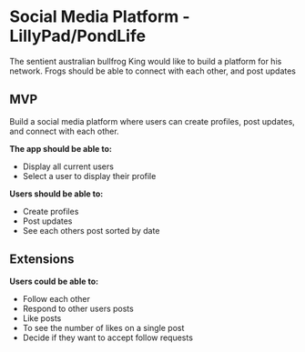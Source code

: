 # Social Media Platform - LillyPad/PondLife

The sentient australian bullfrog King would like to build a platform for his network.
Frogs should be able to connect with each other, and post updates

## MVP

Build a social media platform where users can create profiles, post updates, and connect with each other.

**The app should be able to:**

 - Display all current users
 - Select a user to display their profile

**Users should be able to:**

 - Create profiles
 - Post updates
 - See each others post sorted by date

## Extensions

**Users could be able to:**

 - Follow each other
 - Respond to other users posts
 - Like posts
 - To see the number of likes on a single post
 - Decide if they want to accept follow requests